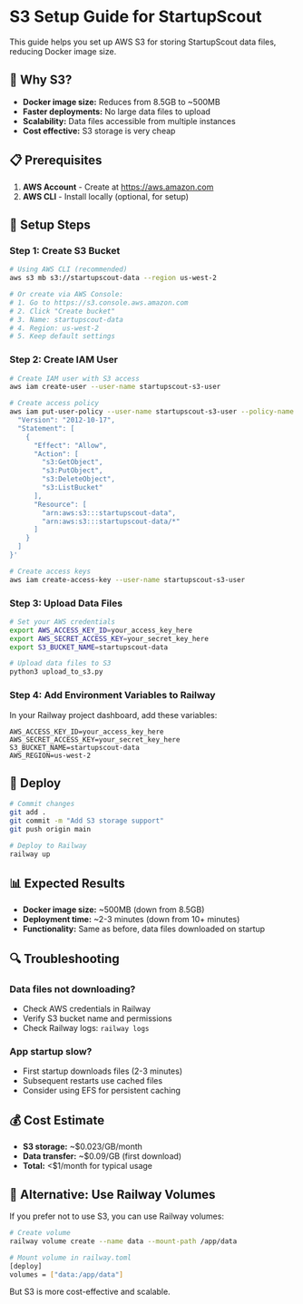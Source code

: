 # S3 Setup Guide for StartupScout

This guide helps you set up AWS S3 for storing StartupScout data files, reducing Docker image size.

## 🎯 Why S3?

- **Docker image size:** Reduces from 8.5GB to ~500MB
- **Faster deployments:** No large data files to upload
- **Scalability:** Data files accessible from multiple instances
- **Cost effective:** S3 storage is very cheap

## 📋 Prerequisites

1. **AWS Account** - Create at https://aws.amazon.com
2. **AWS CLI** - Install locally (optional, for setup)

## 🔧 Setup Steps

### Step 1: Create S3 Bucket

```bash
# Using AWS CLI (recommended)
aws s3 mb s3://startupscout-data --region us-west-2

# Or create via AWS Console:
# 1. Go to https://s3.console.aws.amazon.com
# 2. Click "Create bucket"
# 3. Name: startupscout-data
# 4. Region: us-west-2
# 5. Keep default settings
```

### Step 2: Create IAM User

```bash
# Create IAM user with S3 access
aws iam create-user --user-name startupscout-s3-user

# Create access policy
aws iam put-user-policy --user-name startupscout-s3-user --policy-name S3Access --policy-document '{
  "Version": "2012-10-17",
  "Statement": [
    {
      "Effect": "Allow",
      "Action": [
        "s3:GetObject",
        "s3:PutObject",
        "s3:DeleteObject",
        "s3:ListBucket"
      ],
      "Resource": [
        "arn:aws:s3:::startupscout-data",
        "arn:aws:s3:::startupscout-data/*"
      ]
    }
  ]
}'

# Create access keys
aws iam create-access-key --user-name startupscout-s3-user
```

### Step 3: Upload Data Files

```bash
# Set your AWS credentials
export AWS_ACCESS_KEY_ID=your_access_key_here
export AWS_SECRET_ACCESS_KEY=your_secret_key_here
export S3_BUCKET_NAME=startupscout-data

# Upload data files to S3
python3 upload_to_s3.py
```

### Step 4: Add Environment Variables to Railway

In your Railway project dashboard, add these variables:

```
AWS_ACCESS_KEY_ID=your_access_key_here
AWS_SECRET_ACCESS_KEY=your_secret_key_here
S3_BUCKET_NAME=startupscout-data
AWS_REGION=us-west-2
```

## 🚀 Deploy

```bash
# Commit changes
git add .
git commit -m "Add S3 storage support"
git push origin main

# Deploy to Railway
railway up
```

## 📊 Expected Results

- **Docker image size:** ~500MB (down from 8.5GB)
- **Deployment time:** ~2-3 minutes (down from 10+ minutes)
- **Functionality:** Same as before, data files downloaded on startup

## 🔍 Troubleshooting

### Data files not downloading?
- Check AWS credentials in Railway
- Verify S3 bucket name and permissions
- Check Railway logs: `railway logs`

### App startup slow?
- First startup downloads files (2-3 minutes)
- Subsequent restarts use cached files
- Consider using EFS for persistent caching

## 💰 Cost Estimate

- **S3 storage:** ~$0.023/GB/month
- **Data transfer:** ~$0.09/GB (first download)
- **Total:** <$1/month for typical usage

## 🔄 Alternative: Use Railway Volumes

If you prefer not to use S3, you can use Railway volumes:

```bash
# Create volume
railway volume create --name data --mount-path /app/data

# Mount volume in railway.toml
[deploy]
volumes = ["data:/app/data"]
```

But S3 is more cost-effective and scalable.
